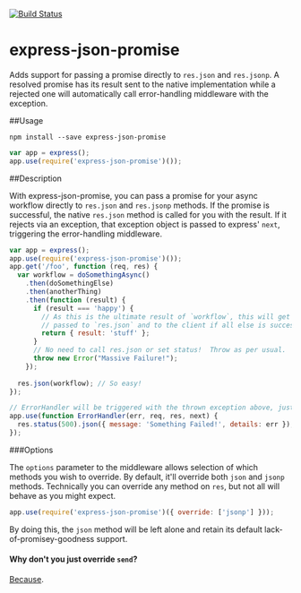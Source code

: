 [![Build Status](https://travis-ci.org/adamterlson/express-json-promise.svg?branch=master)](https://travis-ci.org/adamterlson/express-json-promise)

express-json-promise
====================

Adds support for passing a promise directly to `res.json` and `res.jsonp`.  A resolved promise has its result sent to the native implementation while a rejected one will automatically call error-handling middleware with the exception.

##Usage

`npm install --save express-json-promise`

```javascript
var app = express();
app.use(require('express-json-promise')());
````

##Description

With express-json-promise, you can pass a promise for your async workflow directly to `res.json` and `res.jsonp` methods.  If the promise is successful, the native `res.json` method is called for you with the result.  If it rejects via an exception, that exception object is passed to express' `next`, triggering the error-handling middleware.

``````javascript
var app = express();
app.use(require('express-json-promise')());
app.get('/foo', function (req, res) {
  var workflow = doSomethingAsync()
    .then(doSomethingElse)
    .then(anotherThing)
    .then(function (result) {
      if (result === 'happy') {
        // As this is the ultimate result of `workflow`, this will get
        // passed to `res.json` and to the client if all else is successful.
        return { result: 'stuff' };
      }
      // No need to call res.json or set status!  Throw as per usual.
      throw new Error("Massive Failure!");
    });
    
  res.json(workflow); // So easy!
});

// ErrorHandler will be triggered with the thrown exception above, just as one would expect!
app.use(function ErrorHandler(err, req, res, next) {
  res.status(500).json({ message: 'Something Failed!', details: err });
});
```````

###Options

The `options` parameter to the middleware allows selection of which methods you wish to override.  By default, it'll override both `json` and `jsonp` methods.  Technically you can override any method on `res`, but not all will behave as you might expect.

`````javascript
app.use(require('express-json-promise')({ override: ['jsonp'] }));
`````````
By doing this, the `json` method will be left alone and retain its default lack-of-promisey-goodness support.

#### Why don't you just override `send`?
[Because](https://github.com/strongloop/express/blob/master/lib/response.js#L228).
